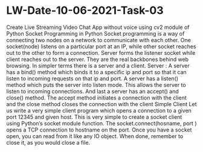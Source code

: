 # LW-Date-10-06-2021-Task-03
Create Live Streaming Video Chat App without voice using cv2 module of Python
Socket Programming in Python
Socket programming is a way of connecting two nodes on a network to communicate with each other. One socket(node) listens on a particular port at an IP, while other socket reaches out to the other to form a connection. Server forms the listener socket while client reaches out to the server.
They are the real backbones behind web browsing. In simpler terms there is a server and a client.
Server :
A server has a bind() method which binds it to a specific ip and port so that it can listen to incoming requests on that ip and port. A server has a listen() method which puts the server into listen mode. This allows the server to listen to incoming connections. And last a server has an accept() and close() method. The accept method initiates a connection with the client and the close method closes the connection with the client
Simple Client
Let us write a very simple client program which opens a connection to a given port 12345 and given host. This is very simple to create a socket client using Python’s socket module function.
The socket.connect(hosname, port ) opens a TCP connection to hostname on the port. Once you have a socket open, you can read from it like any IO object. When done, remember to close it, as you would close a file.
